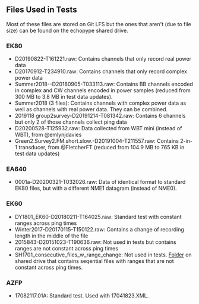 ## Files Used in Tests
Most of these files are stored on Git LFS but the ones that aren't (due to file size) can be found on the echopype shared drive.


### EK80

- D20190822-T161221.raw: Contains channels that only record real power data
- D20170912-T234910.raw: Contains channels that only record complex power data
- Summer2018--D20180905-T033113.raw: Contains BB channels encoded in complex and CW channels encoded in power samples (reduced from 300 MB to 3.8 MB in test data updates).
- Summer2018 (3 files): Contains channels with complex power data as well as channels with real power data. They can be combined.
- 2019118 group2survey-D20191214-T081342.raw: Contains 6 channels but only 2 of those channels collect ping data
- D20200528-T125932.raw: Data collected from WBT mini (instead of WBT), from @emlynjdavies
- Green2.Survey2.FM.short.slow.-D20191004-T211557.raw: Contains 2-in-1 transducer, from @FletcherFT (reduced from 104.9 MB to 765 KB in test data updates)


### EA640
- 0001a-D20200321-T032026.raw: Data of identical format to standard EK80 files, but with a different NME1 datagram (instead of NME0).


### EK60
- DY1801_EK60-D20180211-T164025.raw: Standard test with constant ranges across ping times
- Winter2017-D20170115-T150122.raw: Contains a change of recording length in the middle of the file
- 2015843-D20151023-T190636.raw: Not used in tests but contains ranges are not constant across ping times
- SH1701_consecutive_files_w_range_change: Not used in tests. [Folder](https://drive.google.com/drive/u/1/folders/1PaDtL-xnG5EK3N3P1kGlXa5ub16Yic0f) on shared drive that contains seqential files with ranges that are not constant across ping times.


### AZFP
- 17082117.01A: Standard test. Used with 17041823.XML.
